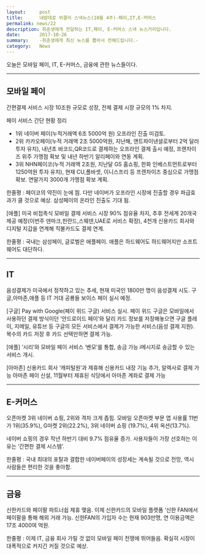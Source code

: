 ```yaml
---
layout:     post
title:      내맘대로 위클리 스낵뉴스(10월 4주)-페이,IT,E-커머스
permalink: news/22
description: 취준생에게 전달하는 IT,페이, E-커머스 스낵 뉴스거리입니다.
date:       2017-10-26
summary:    -취준생에게 최신 뉴스를 뽑아서 전해드립니다.-
category: 	News
---
```


오늘은 모바일 페이, IT, E-커머스, 금융에 관한 뉴스들이다.

- - -

## 모바일 페이

간편결제 서비스 시장 10조원 규모로 성장, 전체 결제 시장 규모의 1% 차지.

페이 서비스 간단 현황 정리

* 1위 네이버 페이(누적거래액 6조 5000억 원) 오프라인 진출 미검토.
* 2위 카카오페이(누적 거래액 2조 5000억원, 지난해, 앤트파이낸셜로부터 2억 달러 투자 유치), 내년초 바코드,QR코드로 결제하는 오프라인 결제 출시 예정, 프랜차이즈 위주 가맹점 확보 및 내년 하반기 알리페이와 연동 계획.
* 3위 NHN페이코(누적 거래액 2조원, 지난달 GS 홈쇼핑, 한화 인베스트먼트로부터 1250억원 투자 유치), 현재 CU,폴바셋, 이니스프리 등 프렌차이즈 중심으로 가맹점 확보. 연말가지 3000개 가맹점 확보 계획.

한줄평 : 페이코의 약진이 눈에 띔. 다만 네이버가 오프라인 시장에 진출할 경우 파급효과가 클 것으로 예상. 삼성페이의 온라인 진출도 기대 됨.

[애플] 미국 비접촉식 모바일 결제 서비스 시장 90% 점유율 차지, 추후 전세계 20개국 제공 예정(이번주 덴마크,핀란드,스웨덴,UAE로 서비스 확장), 4천개 신용카드 회사와 디지털 지갑을 연계해 직불카드도 결제 연계.

한줄평 : 국내는 삼성페이, 글로벌은 애플페이. 애플은 하드웨어도 하드웨어지만 소프트웨어도 대단하다.

- - -

## IT

음성결제가 미국에서 정착하고 있는 추세, 현재 미국인 1800만 명이 음성결제 시도. 
구글,아마존,애플 등 IT 거대 공룡들 보이스 페이 실시 예정.

[구글] Pay with Google(페이 위드 구글) 서비스 실시.
페이 위드 구글은 모바일에서 사용하던 결제 방식이던 ‘안드로이드 페이’와 달리 카드 정보를 저장해놓으면 구글 플레이, 지메일, 유튜브 등 구글의 모든 서비스에서 결제가 가능한 서비스(음성 결제 지원).  복수의 카드 저장 후 카드 선택만하면 결제 가능.

[애플] ‘시리’와 모바일 페이 서비스 ‘벤모’를 통합, 송금 가능
i메시지로 송금할 수 있는 서비스 개시.

[아마존] 신용카드 회사 ‘캐피털원’과 제휴해 신용카드 내장 기능 추가, 알렉사로 결제 가능
아마존 페이 신설, 11월부터 제휴된 식당에서 아마존 계좌로 결제 가능

- - -

## E-커머스

오픈마켓 3위 네이버 쇼핑, 2위와 격차 크게 좁힘.
모바일 오픈마켓 부문 앱 사용률 11번가 1위(35.9%), G마켓 2위(22.2%), 3위 네이버 쇼핑 (19.7%), 4위 옥션(13.7%).

네이버 쇼핑의 경우 작년 하반기 대비 9.7% 점유율 증가. 사용자들이 가장 선호하는 이유는 ‘간편한 결제 시스템’.

한줄평 : 국내 최대의 포탈과 결합한 네이버페이의 성장세는 계속될 것으로 전망, 역시 사람들은 편리한 것을 좋아함.

- - -

## 금융

신한카드와 페이팔 파트너쉽 제휴 맺음.
이제 신한카드의 모바일 플랫폼 ‘신한 FAN에서 페이팔을 통해 해외 거래 가능.
신한FAN의 가입자 수는 현재 903만명, 연 이용금액은 17조 4000여 억원.

한줄평 : 이제 IT, 금융 회사 가릴 것 없이 모바일 페이 전쟁에 뛰어들음. 확실히 시장이 대폭적으로 커지긴 커질 것으로 예상.
